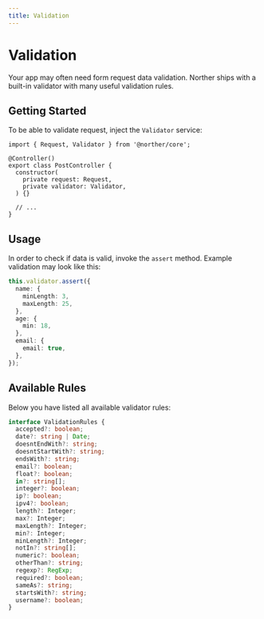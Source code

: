 ```yaml
---
title: Validation
---
```


# Validation

Your app may often need form request data validation. Norther ships with a built-in validator with many useful validation rules.

## Getting Started

To be able to validate request, inject the `Validator` service:

```ts{1,6}
import { Request, Validator } from '@norther/core';

@Controller()
export class PostController {
  constructor(
    private request: Request,
    private validator: Validator,
  ) {}

  // ...
}
```

## Usage

In order to check if data is valid, invoke the `assert` method. Example validation may look like this:

```ts
this.validator.assert({
  name: {
    minLength: 3,
    maxLength: 25,
  },
  age: {
    min: 18,
  },
  email: {
    email: true,
  },
});
```

## Available Rules

Below you have listed all available validator rules:

```ts
interface ValidationRules {
  accepted?: boolean;
  date?: string | Date;
  doesntEndWith?: string;
  doesntStartWith?: string;
  endsWith?: string;
  email?: boolean;
  float?: boolean;
  in?: string[];
  integer?: boolean;
  ip?: boolean;
  ipv4?: boolean;
  length?: Integer;
  max?: Integer;
  maxLength?: Integer;
  min?: Integer;
  minLength?: Integer;
  notIn?: string[];
  numeric?: boolean;
  otherThan?: string;
  regexp?: RegExp;
  required?: boolean;
  sameAs?: string;
  startsWith?: string;
  username?: boolean;
}
```
